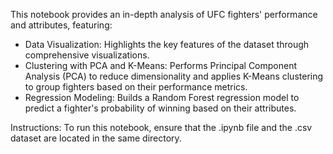 This notebook provides an in-depth analysis of UFC fighters' performance and attributes, featuring:

  - Data Visualization: Highlights the key features of the dataset through comprehensive visualizations.
  - Clustering with PCA and K-Means: Performs Principal Component Analysis (PCA) to reduce dimensionality and applies K-Means clustering to group fighters based on their performance metrics.
  - Regression Modeling: Builds a Random Forest regression model to predict a fighter's probability of winning based on their attributes.

Instructions:
To run this notebook, ensure that the .ipynb file and the .csv dataset are located in the same directory.
